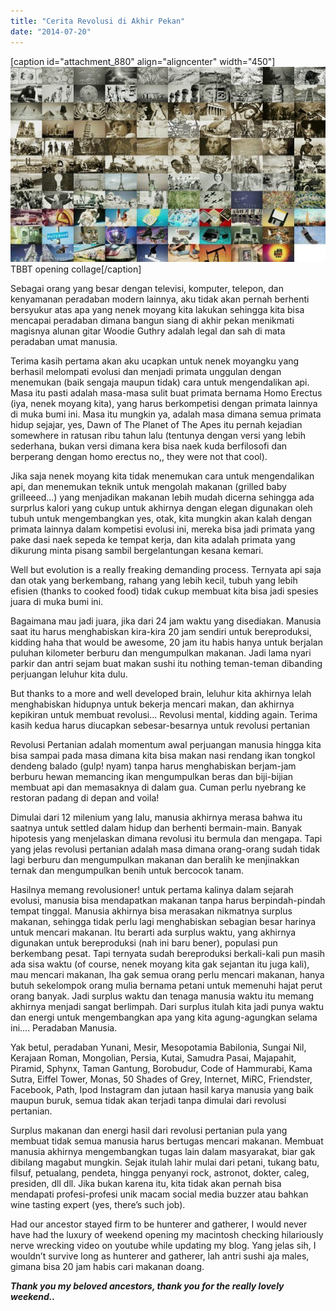 ```yaml
---
title: "Cerita Revolusi di Akhir Pekan"
date: "2014-07-20"
---
```


\[caption id="attachment\_880" align="aligncenter" width="450"\][![TTBT opening collage](images/tbbt-opening-collage.jpg)](https://bydnta.files.wordpress.com/2014/07/tbbt-opening-collage.jpg) TBBT opening collage\[/caption\]

Sebagai orang yang besar dengan televisi, komputer, telepon, dan kenyamanan peradaban modern lainnya, aku tidak akan pernah berhenti bersyukur atas apa yang nenek moyang kita lakukan sehingga kita bisa mencapai peradaban dimana bangun siang di akhir pekan menikmati magisnya alunan gitar Woodie Guthry adalah legal dan sah di mata peradaban umat manusia.

Terima kasih pertama akan aku ucapkan untuk nenek moyangku yang berhasil melompati evolusi dan menjadi primata unggulan dengan menemukan (baik sengaja maupun tidak) cara untuk mengendalikan api. Masa itu pasti adalah masa-masa sulit buat primata bernama Homo Erectus (iya, nenek moyang kita), yang harus berkompetisi dengan primata lainnya di muka bumi ini. Masa itu mungkin ya, adalah masa dimana semua primata hidup sejajar, yes, Dawn of The Planet of The Apes itu pernah kejadian somewhere in ratusan ribu tahun lalu (tentunya dengan versi yang lebih sederhana, bukan versi dimana kera bisa naek kuda berfilosofi dan berperang dengan homo erectus no,, they were not that cool).

Jika saja nenek moyang kita tidak menemukan cara untuk mengendalikan api, dan menemukan teknik untuk mengolah makanan (grilled baby grilleeed...) yang menjadikan makanan lebih mudah dicerna sehingga ada surprlus kalori yang cukup untuk akhirnya dengan elegan digunakan oleh tubuh untuk mengembangkan yes, otak, kita mungkin akan kalah dengan primata lainnya dalam kompetisi evolusi ini, mereka bisa jadi primata yang pake dasi naek sepeda ke tempat kerja, dan kita adalah primata yang dikurung minta pisang sambil bergelantungan kesana kemari.

Well but evolution is a really freaking demanding process. Ternyata api saja dan otak yang berkembang, rahang yang lebih kecil, tubuh yang lebih efisien (thanks to cooked food) tidak cukup membuat kita bisa jadi spesies juara di muka bumi ini.

Bagaimana mau jadi juara, jika dari 24 jam waktu yang disediakan. Manusia saat itu harus menghabiskan kira-kira 20 jam sendiri untuk bereproduksi, kidding haha that would be awesome, 20 jam itu habis hanya untuk berjalan puluhan kilometer berburu dan mengumpulkan makanan. Jadi lama nyari parkir dan antri sejam buat makan sushi itu nothing teman-teman dibanding perjuangan leluhur kita dulu.

But thanks to a more and well developed brain, leluhur kita akhirnya lelah menghabiskan hidupnya untuk bekerja mencari makan, dan akhirnya kepikiran untuk membuat revolusi... Revolusi mental, kidding again. Terima kasih kedua harus diucapkan sebesar-besarnya untuk revolusi pertanian

Revolusi Pertanian adalah momentum awal perjuangan manusia hingga kita bisa sampai pada masa dimana kita bisa makan nasi rendang ikan tongkol dendeng balado (gulp! nyam) tanpa harus menghabiskan berjam-jam berburu hewan memancing ikan mengumpulkan beras dan biji-bijian membuat api dan memasaknya di dalam gua. Cuman perlu nyebrang ke restoran padang di depan and voila!

Dimulai dari 12 milenium yang lalu, manusia akhirnya merasa bahwa itu saatnya untuk settled dalam hidup dan berhenti bermain-main. Banyak hipotesis yang menjelaskan dimana revolusi itu bermula dan mengapa. Tapi yang jelas revolusi pertanian adalah masa dimana orang-orang sudah tidak lagi berburu dan mengumpulkan makanan dan beralih ke menjinakkan ternak dan mengumpulkan benih untuk bercocok tanam.

Hasilnya memang revolusioner! untuk pertama kalinya dalam sejarah evolusi, manusia bisa mendapatkan makanan tanpa harus berpindah-pindah tempat tinggal. Manusia akhirnya bisa merasakan nikmatnya surplus makanan, sehingga tidak perlu lagi menghabiskan sebagian besar harinya untuk mencari makanan. Itu berarti ada surplus waktu, yang akhirnya digunakan untuk bereproduksi (nah ini baru bener), populasi pun berkembang pesat. Tapi ternyata sudah bereproduksi berkali-kali pun masih ada sisa waktu (of course, nenek moyang kita gak sejantan itu juga kali), mau mencari makanan, lha gak semua orang perlu mencari makanan, hanya butuh sekelompok orang mulia bernama petani untuk memenuhi hajat perut orang banyak. Jadi surplus waktu dan tenaga manusia waktu itu memang akhirnya menjadi sangat berlimpah. Dari surplus itulah kita jadi punya waktu dan energi untuk mengembangkan apa yang kita agung-agungkan selama ini.... Peradaban Manusia.

Yak betul, peradaban Yunani, Mesir, Mesopotamia Babilonia, Sungai Nil, Kerajaan Roman, Mongolian, Persia, Kutai, Samudra Pasai, Majapahit, Piramid, Sphynx, Taman Gantung, Borobudur, Code of Hammurabi, Kama Sutra, Eiffel Tower, Monas, 50 Shades of Grey, Internet, MiRC, Friendster, Facebook, Path, Ipod Instagram dan jutaan hasil karya manusia yang baik maupun buruk, semua tidak akan terjadi tanpa dimulai dari revolusi pertanian.

Surplus makanan dan energi hasil dari revolusi pertanian pula yang membuat tidak semua manusia harus bertugas mencari makanan. Membuat manusia akhirnya mengembangkan tugas lain dalam masyarakat, biar gak dibilang magabut mungkin. Sejak itulah lahir mulai dari petani, tukang batu, filsuf, petualang, pendeta, hingga penyanyi rock, astronot, dokter, caleg, presiden, dll dll. Jika bukan karena itu, kita tidak akan pernah bisa mendapati profesi-profesi unik macam social media buzzer atau bahkan wine tasting expert (yes, there’s such job).

Had our ancestor stayed firm to be hunterer and gatherer, I would never have had the luxury of weekend opening my macintosh checking hilariously nerve wrecking video on youtube while updating my blog. Yang jelas sih, I wouldn’t survive long as hunterer and gatherer, lah antri sushi aja males, gimana bisa 20 jam habis cari makanan doang.

_**Thank you my beloved ancestors, thank you for the really lovely weekend..**_
